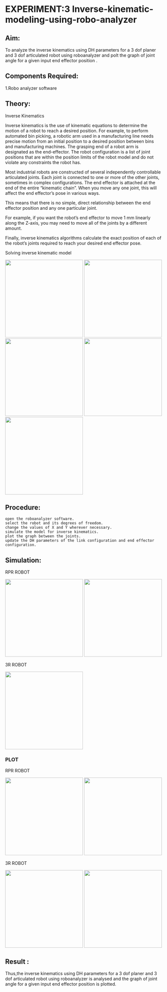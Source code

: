 # EXPERIMENT:3 Inverse-kinematic-modeling-using-robo-analyzer 

## Aim: 
To analyze the inverse kinematics using DH parameters for a 3 dof planer and 3 dof articulated robot using roboanalyzer and polt the graph of joint angle for a given  input end effector position .


## Components Required:
1.Robo analyzer software  


## Theory: 
  
Inverse Kinematics
 

Inverse kinematics is the use of kinematic equations to determine the motion of a robot to reach a desired position. For example, to perform automated bin picking, a robotic arm used in a manufacturing line needs precise motion from an initial position to a desired position between bins and manufacturing machines. The grasping end of a robot arm is designated as the end-effector. The robot configuration is a list of joint positions that are within the position limits of the robot model and do not violate any constraints the robot has.

 Most industrial robots are constructed of several independently controllable articulated joints. Each joint is connected to one or more of the other joints, sometimes in complex configurations. The end effector is attached at the end of the entire “kinematic chain”. When you move any one joint, this will affect the end effector’s pose in various ways.

This means that there is no simple, direct relationship between the end effector position and any one particular joint.

For example, if you want the robot’s end effector to move 1 mm linearly along the Z-axis, you may need to move all of the joints by a different amount.

Finally, inverse kinematics algorithms calculate the exact position of each of the robot’s joints required to reach your desired end effector pose.

Solving inverse kinematic model 

<img src="https://user-images.githubusercontent.com/36288975/170622829-3fe97ef7-8ef1-44af-afae-b0954871aa0c.png" height="250" />
<img src="https://user-images.githubusercontent.com/36288975/170622902-f48fd9c7-f2ec-4fd5-904b-ea51be8298c3.png" height="250" />
<img src="https://user-images.githubusercontent.com/36288975/170622934-a3fd7f77-7eb2-4408-b66d-d6e3adbd1f99.png" height="250" />
<img src="https://user-images.githubusercontent.com/36288975/170622982-9c4d8b23-1563-4e17-9616-87bcc4f4501d.png" height="250" />
<img src="https://user-images.githubusercontent.com/36288975/170623020-f27efc12-bb58-4f62-840d-af544ac6689e.png" height="250" />

## Procedure:
```
open the roboanalyzer software.
select the robot and its degrees of freedom.
change the values of X and Y wherever necessary.
simulate the model for inverse kinematics.
plot the graph between the joints.
update the DH parameters of the link configuration and end effector configuration.
```





## Simulation:
RPR ROBOT
 
<img src="https://github.com/SUJITH04/Inverse-kinematic-modeling-using-robo-analyzer-/assets/130206202/61a7eb3b-a1f4-40e0-ac83-c9f9e4363e67" height="250" />

<img src="https://github.com/SUJITH04/Inverse-kinematic-modeling-using-robo-analyzer-/assets/130206202/fd6a4ef4-d081-481b-b21c-9ec38be5b3ce" height="250" />


 
3R ROBOT

<img src="https://github.com/SUJITH04/Inverse-kinematic-modeling-using-robo-analyzer-/assets/130206202/c12350ee-2dc5-4fc0-a806-7911ee01299e" height="250" />


 
### PLOT

RPR ROBOT

<img src="https://github.com/SUJITH04/Inverse-kinematic-modeling-using-robo-analyzer-/assets/130206202/1478f9c6-765f-477a-b7e3-b239d3fb8eaf" height="250" />

<img src="https://github.com/SUJITH04/Inverse-kinematic-modeling-using-robo-analyzer-/assets/130206202/b74a11c1-7f99-449d-ad37-62eae838d13c" height="250" />


3R ROBOT

<img src="https://github.com/SUJITH04/Inverse-kinematic-modeling-using-robo-analyzer-/assets/130206202/64878869-50b4-4245-9896-a2b8fc288805" height="250" />

<img src="https://github.com/SUJITH04/Inverse-kinematic-modeling-using-robo-analyzer-/assets/130206202/5cfe6aec-49f6-4933-b3e1-3f11ff019716" height="250" />


## Result :  

Thus,the inverse kinematics using DH parameters for a 3 dof planer and 3 dof articulated robot using roboanalyzer is analysed and the graph of joint angle for a given input end effector position is plotted.
